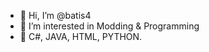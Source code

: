 - 👋 Hi, I’m @batis4
- 👀 I’m interested in Modding & Programming
- 🌱 C#, JAVA, HTML, PYTHON.


<!---
batis4/batis4 is a ✨ special ✨ repository because its `README.md` (this file) appears on your GitHub profile.
You can click the Preview link to take a look at your changes.
--->
